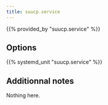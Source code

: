 ```yaml
---
title: suucp.service
---
```


{{% provided_by "suucp.service" %}}

## Options

{{% systemd_unit "suucp.service" %}}

## Additionnal notes

Nothing here.